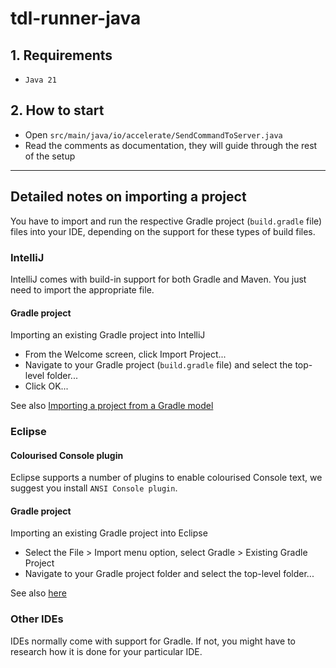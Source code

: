 # tdl-runner-java


## 1. Requirements

- `Java 21`

## 2. How to start

- Open `src/main/java/io/accelerate/SendCommandToServer.java`
- Read the comments as documentation, they will guide through the rest of the setup




---

## Detailed notes on importing a project

You have to import and run the respective Gradle project (`build.gradle` file) files into your IDE,
depending on the support for these types of build files.

### IntelliJ

IntelliJ comes with build-in support for both Gradle and Maven.
You just need to import the appropriate file.

#### Gradle project

Importing an existing Gradle project into IntelliJ
- From the Welcome screen, click Import Project...
- Navigate to your Gradle project (`build.gradle` file) and select the top-level folder...
- Click OK...

See also [Importing a project from a Gradle model](https://www.jetbrains.com/help/idea/gradle.html#gradle_import)

### Eclipse

#### Colourised Console plugin

Eclipse supports a number of plugins to enable colourised Console text, we suggest you install `ANSI Console plugin`.

#### Gradle project

Importing an existing Gradle project into Eclipse
- Select the File > Import menu option, select Gradle > Existing Gradle Project
- Navigate to your Gradle project folder and select the top-level folder...

See also  [here](http://www.vogella.com/tutorials/EclipseGradle/article.html)

### Other IDEs

IDEs normally come with support for Gradle. If not, you might have to research how it is done for your particular IDE.
